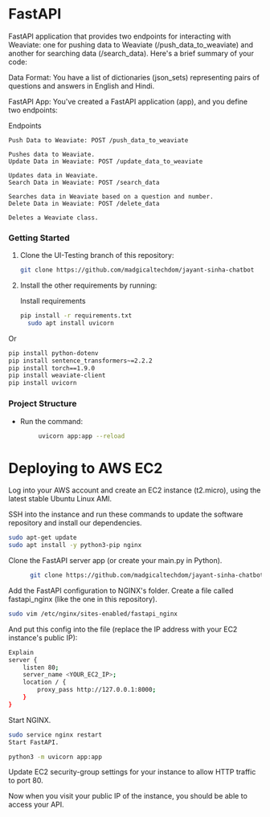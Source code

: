 # FastAPI 
FastAPI application that provides two endpoints for interacting with Weaviate: one for pushing data to Weaviate (/push_data_to_weaviate) and another for searching data (/search_data). Here's a brief summary of your code:

Data Format: You have a list of dictionaries (json_sets) representing pairs of questions and answers in English and Hindi.

FastAPI App: You've created a FastAPI application (app), and you define two endpoints:


Endpoints
```base
Push Data to Weaviate: POST /push_data_to_weaviate

Pushes data to Weaviate.
Update Data in Weaviate: POST /update_data_to_weaviate

Updates data in Weaviate.
Search Data in Weaviate: POST /search_data

Searches data in Weaviate based on a question and number.
Delete Data in Weaviate: POST /delete_data

Deletes a Weaviate class.

```
### Getting Started

   1. Clone the UI-Testing branch of this repository:
      ```bash
      git clone https://github.com/madgicaltechdom/jayant-sinha-chatbot

   2. Install the other requirements by running:
      
      Install requirements
      
      ```bash
      pip install -r requirements.txt
        sudo apt install uvicorn

      ```
Or
```bash
pip install python-dotenv
pip install sentence_transformers~=2.2.2
pip install torch==1.9.0
pip install weaviate-client
pip install uvicorn
```

### Project Structure
- Run the command:
    ```bash
         uvicorn app:app --reload

    ```

# Deploying to AWS EC2
Log into your AWS account and create an EC2 instance (t2.micro), using the latest stable Ubuntu Linux AMI.

SSH into the instance and run these commands to update the software repository and install our dependencies.
```bash
sudo apt-get update
sudo apt install -y python3-pip nginx
```
Clone the FastAPI server app (or create your main.py in Python).
```bash
      git clone https://github.com/madgicaltechdom/jayant-sinha-chatbot
```
Add the FastAPI configuration to NGINX's folder. Create a file called fastapi_nginx (like the one in this repository).
```bash
sudo vim /etc/nginx/sites-enabled/fastapi_nginx
```
And put this config into the file (replace the IP address with your EC2 instance's public IP):

```bash
Explain
server {
    listen 80;   
    server_name <YOUR_EC2_IP>;    
    location / {        
        proxy_pass http://127.0.0.1:8000;    
    }
}
```
Start NGINX.

```bash
sudo service nginx restart
Start FastAPI.
```
```bash
python3 -m uvicorn app:app

```
Update EC2 security-group settings for your instance to allow HTTP traffic to port 80.

Now when you visit your public IP of the instance, you should be able to access your API.


    
